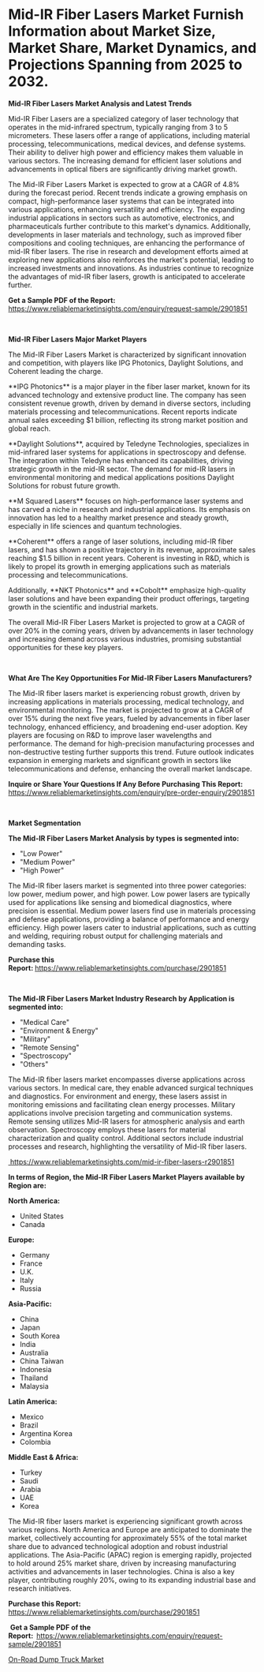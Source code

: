 <p><h1>Mid-IR Fiber Lasers Market Furnish Information about Market Size, Market Share, Market Dynamics, and Projections Spanning from 2025 to 2032.</h1></p><p><strong>Mid-IR Fiber Lasers Market Analysis and Latest Trends</strong></p>
<p><p>Mid-IR Fiber Lasers are a specialized category of laser technology that operates in the mid-infrared spectrum, typically ranging from 3 to 5 micrometers. These lasers offer a range of applications, including material processing, telecommunications, medical devices, and defense systems. Their ability to deliver high power and efficiency makes them valuable in various sectors. The increasing demand for efficient laser solutions and advancements in optical fibers are significantly driving market growth.</p><p>The Mid-IR Fiber Lasers Market is expected to grow at a CAGR of 4.8% during the forecast period. Recent trends indicate a growing emphasis on compact, high-performance laser systems that can be integrated into various applications, enhancing versatility and efficiency. The expanding industrial applications in sectors such as automotive, electronics, and pharmaceuticals further contribute to this market's dynamics. Additionally, developments in laser materials and technology, such as improved fiber compositions and cooling techniques, are enhancing the performance of mid-IR fiber lasers. The rise in research and development efforts aimed at exploring new applications also reinforces the market's potential, leading to increased investments and innovations. As industries continue to recognize the advantages of mid-IR fiber lasers, growth is anticipated to accelerate further.</p></p>
<p><strong>Get a Sample PDF of the Report:&nbsp;</strong> <a href="https://www.reliablemarketinsights.com/enquiry/request-sample/2901851?utm_campaign=3295&utm_medium=2&utm_source=Github&utm_content=ia&utm_term=16032025&utm_id=mid-ir-fiber-lasers">https://www.reliablemarketinsights.com/enquiry/request-sample/2901851</a></p>
<p>&nbsp;</p>
<p><strong>Mid-IR Fiber Lasers Major Market Players</strong></p>
<p><p>The Mid-IR Fiber Lasers Market is characterized by significant innovation and competition, with players like IPG Photonics, Daylight Solutions, and Coherent leading the charge. </p><p>**IPG Photonics** is a major player in the fiber laser market, known for its advanced technology and extensive product line. The company has seen consistent revenue growth, driven by demand in diverse sectors, including materials processing and telecommunications. Recent reports indicate annual sales exceeding $1 billion, reflecting its strong market position and global reach.</p><p>**Daylight Solutions**, acquired by Teledyne Technologies, specializes in mid-infrared laser systems for applications in spectroscopy and defense. The integration within Teledyne has enhanced its capabilities, driving strategic growth in the mid-IR sector. The demand for mid-IR lasers in environmental monitoring and medical applications positions Daylight Solutions for robust future growth.</p><p>**M Squared Lasers** focuses on high-performance laser systems and has carved a niche in research and industrial applications. Its emphasis on innovation has led to a healthy market presence and steady growth, especially in life sciences and quantum technologies.</p><p>**Coherent** offers a range of laser solutions, including mid-IR fiber lasers, and has shown a positive trajectory in its revenue, approximate sales reaching $1.5 billion in recent years. Coherent is investing in R&D, which is likely to propel its growth in emerging applications such as materials processing and telecommunications.</p><p>Additionally, **NKT Photonics** and **Cobolt** emphasize high-quality laser solutions and have been expanding their product offerings, targeting growth in the scientific and industrial markets.</p><p>The overall Mid-IR Fiber Lasers Market is projected to grow at a CAGR of over 20% in the coming years, driven by advancements in laser technology and increasing demand across various industries, promising substantial opportunities for these key players.</p></p>
<p>&nbsp;</p>
<p><strong>What Are The Key Opportunities For Mid-IR Fiber Lasers Manufacturers?</strong></p>
<p><p>The Mid-IR fiber lasers market is experiencing robust growth, driven by increasing applications in materials processing, medical technology, and environmental monitoring. The market is projected to grow at a CAGR of over 15% during the next five years, fueled by advancements in fiber laser technology, enhanced efficiency, and broadening end-user adoption. Key players are focusing on R&D to improve laser wavelengths and performance. The demand for high-precision manufacturing processes and non-destructive testing further supports this trend. Future outlook indicates expansion in emerging markets and significant growth in sectors like telecommunications and defense, enhancing the overall market landscape.</p></p>
<p><strong>Inquire or Share Your Questions If Any Before Purchasing This Report:</strong> <a href="https://www.reliablemarketinsights.com/enquiry/pre-order-enquiry/2901851?utm_campaign=3295&utm_medium=2&utm_source=Github&utm_content=ia&utm_term=16032025&utm_id=mid-ir-fiber-lasers">https://www.reliablemarketinsights.com/enquiry/pre-order-enquiry/2901851</a></p>
<p>&nbsp;</p>
<p><strong>Market Segmentation</strong></p>
<p><strong>The Mid-IR Fiber Lasers Market Analysis by types is segmented into:</strong></p>
<p><ul><li>"Low Power"</li><li>"Medium Power"</li><li>"High Power"</li></ul></p>
<p><p>The Mid-IR fiber lasers market is segmented into three power categories: low power, medium power, and high power. Low power lasers are typically used for applications like sensing and biomedical diagnostics, where precision is essential. Medium power lasers find use in materials processing and defense applications, providing a balance of performance and energy efficiency. High power lasers cater to industrial applications, such as cutting and welding, requiring robust output for challenging materials and demanding tasks.</p></p>
<p><strong>Purchase this Report:&nbsp;</strong><a href="https://www.reliablemarketinsights.com/purchase/2901851?utm_campaign=3295&utm_medium=2&utm_source=Github&utm_content=ia&utm_term=16032025&utm_id=mid-ir-fiber-lasers">https://www.reliablemarketinsights.com/purchase/2901851</a></p>
<p>&nbsp;</p>
<p><strong>The Mid-IR Fiber Lasers Market Industry Research by Application is segmented into:</strong></p>
<p><ul><li>"Medical Care"</li><li>"Environment & Energy"</li><li>"Military"</li><li>"Remote Sensing"</li><li>"Spectroscopy"</li><li>"Others"</li></ul></p>
<p><p>The Mid-IR fiber lasers market encompasses diverse applications across various sectors. In medical care, they enable advanced surgical techniques and diagnostics. For environment and energy, these lasers assist in monitoring emissions and facilitating clean energy processes. Military applications involve precision targeting and communication systems. Remote sensing utilizes Mid-IR lasers for atmospheric analysis and earth observation. Spectroscopy employs these lasers for material characterization and quality control. Additional sectors include industrial processes and research, highlighting the versatility of Mid-IR fiber lasers.</p></p>
<p><a href="https://www.reliablemarketinsights.com/mid-ir-fiber-lasers-r2901851?utm_campaign=3295&utm_medium=2&utm_source=Github&utm_content=ia&utm_term=16032025&utm_id=mid-ir-fiber-lasers">&nbsp;https://www.reliablemarketinsights.com/mid-ir-fiber-lasers-r2901851</a></p>
<p><strong>In terms of Region, the Mid-IR Fiber Lasers Market Players available by Region are:</strong></p>
<p>
    <p> <strong> North America: </strong>
        <ul>
            <li>United States</li>
            <li>Canada</li>
        </ul>
        </p> 
    <p> <strong> Europe: </strong>
        <ul>
            <li>Germany</li>
            <li>France</li>
            <li>U.K.</li>
            <li>Italy</li>
            <li>Russia</li>
        </ul>
        </p> 
    <p> <strong> Asia-Pacific: </strong>
        <ul>
            <li>China</li>
            <li>Japan</li>
            <li>South Korea</li>
            <li>India</li>
            <li>Australia</li>
            <li>China Taiwan</li>
            <li>Indonesia</li>
            <li>Thailand</li>
            <li>Malaysia</li>
        </ul>
        </p> 
    <p> <strong> Latin America: </strong>
        <ul>
            <li>Mexico</li>
            <li>Brazil</li>
            <li>Argentina Korea</li>
            <li>Colombia</li>
        </ul>
        </p> 
    <p> <strong> Middle East & Africa: </strong>
        <ul>
            <li>Turkey</li>
            <li>Saudi</li>
            <li>Arabia</li>
            <li>UAE</li>
            <li>Korea</li>
        </ul>
    </p>
    </p>
<p><p>The Mid-IR fiber lasers market is experiencing significant growth across various regions. North America and Europe are anticipated to dominate the market, collectively accounting for approximately 55% of the total market share due to advanced technological adoption and robust industrial applications. The Asia-Pacific (APAC) region is emerging rapidly, projected to hold around 25% market share, driven by increasing manufacturing activities and advancements in laser technologies. China is also a key player, contributing roughly 20%, owing to its expanding industrial base and research initiatives.</p></p>
<p><strong>Purchase this Report: </strong><a href="https://www.reliablemarketinsights.com/purchase/2901851?utm_campaign=3295&utm_medium=2&utm_source=Github&utm_content=ia&utm_term=16032025&utm_id=mid-ir-fiber-lasers">https://www.reliablemarketinsights.com/purchase/2901851</a></p>
<p>&nbsp;<strong>Get a Sample PDF of the Report:&nbsp;&nbsp;</strong><a href="https://www.reliablemarketinsights.com/enquiry/request-sample/2901851?utm_campaign=3295&utm_medium=2&utm_source=Github&utm_content=ia&utm_term=16032025&utm_id=mid-ir-fiber-lasers">https://www.reliablemarketinsights.com/enquiry/request-sample/2901851</a></p>
<p><strong></strong></p>
<p><p><a href="https://github.com/huelarnzeba29/Market-Research-Report-List-1/blob/main/on-road-dump-truck-market.md?utm_campaign=3295&utm_medium=2&utm_source=Github&utm_content=ia&utm_term=16032025&utm_id=mid-ir-fiber-lasers">On-Road Dump Truck Market</a></p></p>